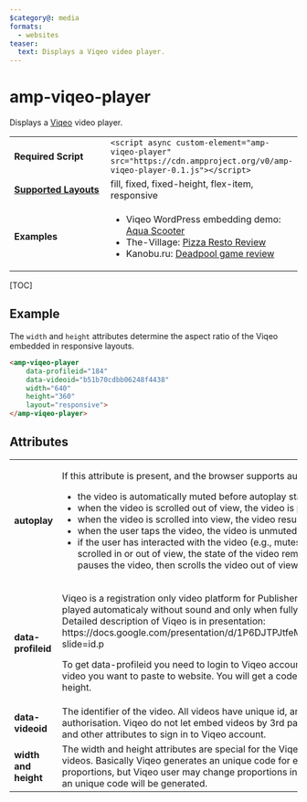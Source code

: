 ```yaml
---
$category@: media
formats:
  - websites
teaser:
  text: Displays a Viqeo video player.
---
```

<!---
Copyright 2018 The AMP HTML Authors. All Rights Reserved.

Licensed under the Apache License, Version 2.0 (the "License");
you may not use this file except in compliance with the License.
You may obtain a copy of the License at

      http://www.apache.org/licenses/LICENSE-2.0

Unless required by applicable law or agreed to in writing, software
distributed under the License is distributed on an "AS-IS" BASIS,
WITHOUT WARRANTIES OR CONDITIONS OF ANY KIND, either express or implied.
See the License for the specific language governing permissions and
limitations under the License.
-->

# amp-viqeo-player

Displays a <a href="https://viqeo.tv/">Viqeo</a> video player.

<table>
  <tr>
    <td width="40%"><strong>Required Script</strong></td>
    <td><code>&lt;script async custom-element="amp-viqeo-player" src="https://cdn.ampproject.org/v0/amp-viqeo-player-0.1.js">&lt;/script></code></td>
  </tr>
  <tr>
    <td class="col-fourty"><strong><a href="https://amp.dev/documentation/guides-and-tutorials/develop/style_and_layout/control_layout">Supported Layouts</a></strong></td>
    <td>fill, fixed, fixed-height, flex-item, responsive</td>
  </tr>
  <tr>
    <td class="col-fourty"><strong>Examples</strong></td>
    <td>
    <ul>
    <li>Viqeo WordPress embedding demo: <a href="http://demo.viqeo.tv/2018/04/04/%D0%BF%D0%BE%D0%B4%D0%B2%D0%BE%D0%B4%D0%BD%D1%8B%D0%B9-%D1%81%D0%BA%D1%83%D1%82%D0%B5%D1%80-%D0%B4%D0%BB%D1%8F-%D0%B4%D0%B0%D0%B9%D0%B2%D0%B8%D0%BD%D0%B3%D0%B0-%D0%BA%D0%BE%D1%82%D0%BE%D1%80%D1%8B-2/">Aqua Scooter</a></li>
    <li>The-Village: <a href="https://www.the-village.ru/village/food/place/316257-mesto">Pizza Resto Review</a></li>
    <li>Kanobu.ru: <a href="https://kanobu.ru/reviews/retsenziya-na-deadpool-372034/">Deadpool game review</a></li>
    </ul>
    </td>
  </tr>
</table>

[TOC]

## Example

The `width` and `height` attributes determine the aspect ratio of the Viqeo embedded in responsive layouts.

```html
<amp-viqeo-player
    data-profileid="184"
    data-videoid="b51b70cdbb06248f4438"
    width="640"
    height="360"
    layout="responsive">
</amp-viqeo-player>
```

## Attributes

<table>
  <tr>
    <td width="40%"><strong>autoplay</strong></td>
    <td><p>If this attribute is present, and the browser supports autoplay:</p>
<ul>
  <li>the video is automatically muted before autoplay starts</li>
  <li>when the video is scrolled out of view, the video is paused</li>
  <li>when the video is scrolled into view, the video resumes playback</li>
  <li>when the user taps the video, the video is unmuted</li>
  <li>if the user has interacted with the video (e.g., mutes/unmutes, pauses/resumes, etc.), and the video is scrolled in or out of view, the state of the video remains as how the user left it. For example, if the user pauses the video, then scrolls the video out of view and returns to the video, the video is still paused.</li>
</ul></td>
  </tr>
  <tr>
    <td width="40%"><strong>data-profileid</strong></td>
    <td><p>Viqeo is a registration only video platform for Publishers to add videos as illustrations. All videos are played automaticaly without sound and only when fully visible (minimum visible area possible is 50%).
  Detailed description of Viqeo is in presentation: https://docs.google.com/presentation/d/1P6DJTPJtfeMmPozv1pPz7Wner7NCcJ_DmlPOcVclgLE/present?slide=id.p</p>
<p>To get data-profileid you need to login to Viqeo account (https://viqeo.tv) and press 'Get code' near the video you want to paste to website. You will get a code with data-profileid, data-videoid &amp; width and height.</p></td>
  </tr>
  <tr>
    <td width="40%"><strong>data-videoid</strong></td>
    <td>The identifier of the video. All videos have unique id, and can be found in Viqeo account after authorisation. Viqeo do not let embed videos by 3rd party websites so only one way to get a data-videoid and other attributes to sign in to Viqeo account.</td>
  </tr>
  <tr>
    <td width="40%"><strong>width and height</strong></td>
    <td>The width and height attributes are special for the Viqeo embed. Viqeo supports any proportions of videos. Basically Viqeo generates an unique code for each video depending on video size and proportions, but Viqeo user may change proportions in interface. Anyway after pressing 'Get code' button an unique code will be generated.</td>
  </tr>
</table>
